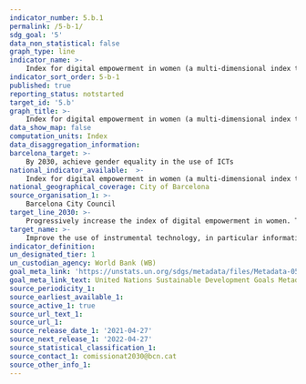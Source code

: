 ```yaml
---
indicator_number: 5.b.1
permalink: /5-b-1/
sdg_goal: '5'
data_non_statistical: false
graph_type: line
indicator_name: >-
    Index for digital empowerment in women (a multi-dimensional index that includes access to devices, connection, knowledge, the type of tools used, the reason for use, e.g. the percentage of women users of Decidim)
indicator_sort_order: 5-b-1
published: true
reporting_status: notstarted
target_id: '5.b'
graph_title: >-
    Index for digital empowerment in women (a multi-dimensional index that includes access to devices, connection, knowledge, the type of tools used, the reason for use, e.g. the percentage of women users of Decidim)
data_show_map: false
computation_units: Index
data_disaggregation_information:
barcelona_target: >-
    By 2030, achieve gender equality in the use of ICTs
national_indicator_available:  >-
    Index for digital empowerment in women (a multi-dimensional index that includes access to devices, connection, knowledge, the type of tools used, the reason for use, e.g. the percentage of women users of Decidim)
national_geographical_coverage: City of Barcelona
source_organisation_1: >-
    Barcelona City Council
target_line_2030: >-
    Progressively increase the index of digital empowerment in women. Target value 2030: Pending definition
target_name: >-
    Improve the use of instrumental technology, in particular information and communication technologies, in order to foster the empowerment of women
indicator_definition:
un_designated_tier: 1
un_custodian_agency: World Bank (WB)
goal_meta_link: 'https://unstats.un.org/sdgs/metadata/files/Metadata-05-05-02.pdf'
goal_meta_link_text: United Nations Sustainable Development Goals Metadata (pdf 894kB)
source_periodicity_1: 
source_earliest_available_1: 
source_active_1: true
source_url_text_1:
source_url_1: 
source_release_date_1: '2021-04-27'
source_next_release_1: '2022-04-27'
source_statistical_classification_1: 
source_contact_1: comissionat2030@bcn.cat
source_other_info_1:
---
```

